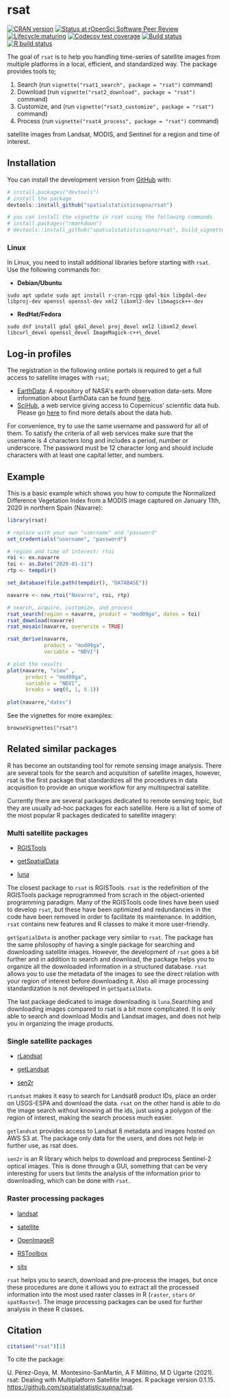 # rsat

<!-- badges: start -->

[![CRAN version](https://www.r-pkg.org/badges/version/rsat)](https://cran.r-project.org/web/packages/rsat/) [![Status at rOpenSci Software Peer Review](https://badges.ropensci.org/437_status.svg)](https://github.com/ropensci/software-review/issues/437) [![Lifecycle:maturing](https://img.shields.io/badge/lifecycle-maturing-blue.svg)](https://www.tidyverse.org/lifecycle/#maturing) [![Codecov test coverage](https://codecov.io/gh/spatialstatisticsupna/rsat/branch/master/graph/badge.svg)](https://codecov.io/gh/spatialstatisticsupna/rsat?branch=master) [![Build status](https://ci.appveyor.com/api/projects/status/2bx8qjhhk36dnkoc/branch/master?svg=true)](https://ci.appveyor.com/project/unai-perez/rsat/branch/master) [![R build status](https://github.com/spatialstatisticsupna/rsat/workflows/R-CMD-check/badge.svg)](https://github.com/spatialstatisticsupna/rsat/actions)

<!-- badges: end -->

The goal of `rsat` is to help you handling time-series of satellite images from multiple platforms in a local, efficient, and standardized way. The package provides tools to;

1.  Search (run `vignette("rsat1_search", package = "rsat")` command)
2.  Download (run `vignette("rsat2_download", package = "rsat")` command)
3.  Customize, and (run `vignette("rsat3_customize", package = "rsat")` command)
4.  Process (run `vignette("rsat4_process", package = "rsat")` command)

satellite images from Landsat, MODIS, and Sentinel for a region and time of interest.

## Installation

You can install the development version from [GitHub](https://github.com/) with:

``` r
# install.packages("devtools")
# install the package
devtools::install_github("spatialstatisticsupna/rsat")

# you can install the vignette in rsat using the following commands
# install.packages("rmarkdown")
# devtools::install_github("spatialstatisticsupna/rsat", build_vignettes=TRUE)
```

### Linux

In Linux, you need to install additional libraries before starting with `rsat`. Use the following commands for:

-   **Debian/Ubuntu**

<!-- -->

    sudo apt update sudo apt install r-cran-rcpp gdal-bin libgdal-dev libproj-dev openssl openssl-dev xml2 libxml2-dev libmagick++-dev

-   **RedHat/Fedora**

<!-- -->

    sudo dnf install gdal gdal_devel proj_devel xml2 libxml2_devel libcurl_devel openssl_devel ImageMagick-c++\_devel

## Log-in profiles

The registration in the following online portals is required to get a full access to satellite images with `rsat`;

-   [EarthData](https://ers.cr.usgs.gov/register/): A repository of NASA's earth observation data-sets. More information about EarthData can be found [here](https://earthdata.nasa.gov/earth-observation-data).
-   [SciHub](https://scihub.copernicus.eu/dhus/#/self-registration), a web service giving access to Copernicus' scientific data hub. Please go [here](https://scihub.copernicus.eu/) to find more details about the data hub.

For convenience, try to use the same username and password for all of them. To satisfy the criteria of all web services make sure that the username is 4 characters long and includes a period, number or underscore. The password must be 12 character long and should include characters with at least one capital letter, and numbers.

## Example

This is a basic example which shows you how to compute the Normalized Difference Vegetation Index from a MODIS image captured on January 11th, 2020 in northern Spain (Navarre):

``` r
library(rsat)

# replace with your own "username" and "password"
set_credentials("username", "password")

# region and time of interest: rtoi
roi <- ex.navarre
toi <- as.Date("2020-01-11")
rtp <- tempdir()

set_database(file.path(tempdir(), "DATABASE"))

navarre <- new_rtoi("Navarre", roi, rtp)

# search, acquire, customize, and process
rsat_search(region = navarre, product = "mod09ga", dates = toi)
rsat_download(navarre)
rsat_mosaic(navarre, overwrite = TRUE)

rsat_derive(navarre, 
            product = "mod09ga", 
            variable = "NDVI")

# plot the results
plot(navarre, "view" , 
      product = "mod09ga", 
      variable = "NDVI", 
      breaks = seq(0, 1, 0.1))
      
plot(navarre,"dates")
```

See the vignettes for more examples:

    browseVignettes("rsat")

## Related similar packages

R has become an outstanding tool for remote sensing image analysis. There are several tools for the search and acquisition of satellite images, however, rsat is the first package that standardizes all the procedures in data acquisition to provide an unique workflow for any multispectral satellite.

Currently there are several packages dedicated to remote sensing topic, but they are usually ad-hoc packages for each satellite. Here is a list of some of the most popular R packages dedicated to satellite imagery:

### Multi satellite packages

-   [RGISTools](https://github.com/spatialstatisticsupna/RGISTools)

-   [getSpatialData](https://github.com/16EAGLE/getSpatialData)

-   [luna](https://github.com/rspatial/luna)

The closest package to `rsat` is RGISTools. `rsat` is the redefinition of the RGISTools package reprogrammed from scrach in the object-oriented programming paradigm. Many of the RGISTools code lines have been used to develop `rsat`, but these have been optimized and redundancies in the code have been removed in order to facilitate its maintenance. In addition, `rsat` contains new features and R classes to make it more user-friendly.

`getSpatialData` is another package very similar to `rsat`. The package has the same philosophy of having a single package for searching and downloading satellite images. However, the development of `rsat` goes a bit further and in addition to search and download, the package helps you to organize all the downloaded information in a structured database. `rsat` allows you to use the metadata of the images to see the direct relation with your region of interest before downloading it. Also all image processing standardization is not developed in `getSpatialData`.

The last package dedicated to image downloading is `luna`.Searching and downloading images compared to rsat is a bit more complicated. It is only able to search and download Modis and Landsat images, and does not help you in organizing the image products.

### Single satellite packages

-   [rLandsat](https://github.com/atlanhq/rLandsat)

-   [getLandsat](https://github.com/ropensci/getlandsat)

-   [sen2r](https://github.com/ranghetti/sen2r)

`rLandsat` makes it easy to search for Landsat8 product IDs, place an order on USGS-ESPA and download the data. `rsat` on the other hand is able to do the image search without knowing all the ids, just using a polygon of the region of interest, making the search process much easier.

`getlandsat` provides access to Landsat 8 metadata and images hosted on AWS S3 at. The package only data for the users, and does not help in further use, as rsat does.

`sen2r` is an R library which helps to download and preprocess Sentinel-2 optical images. This is done through a GUI, something that can be very interesting for users but limits the analysis of the information prior to downloading, which can be done with `rsat`.

### Raster processing packages

-   [landsat](https://cran.r-project.org/web/packages/landsat/index.html)

-   [satellite](https://github.com/environmentalinformatics-marburg/satellite)

-   [OpenImageR](https://github.com/mlampros/OpenImageR)

-   [RSToolbox](https://github.com/bleutner/RStoolbox)

-   [sits](https://github.com/e-sensing/sits)

`rsat` helps you to search, download and pre-process the images, but once these procedures are done it allows you to extract all the processed information into the most used raster classes in R (`raster`, `stars` or `spatRaster`). The image processing packages can be used for further analysis in these R classes.

## Citation

``` r
citation("rsat")[1]
```

To cite the package:

U. Pérez-Goya, M. Montesino-SanMartin, A F Militino, M D Ugarte (2021). rsat: Dealing with Multiplatform Satellite Images. R package version 0.1.15. <https://github.com/spatialstatisticsupna/rsat>.
